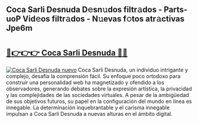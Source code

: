 ## Coca Sarli Desnuda D𝚎sn𝚞dos filtr𝚊dos - Parts-uoP Vid𝚎os filtr𝚊dos - N𝚞evas f𝚘tos atr𝚊ctivas Jpe6m

# <h2><a href="http://mb7a4z.tromn.icu/?c=Coca+Sarli+Desnuda">🔗👉👉👉 Coca Sarli Desnuda 🔗🔗</a></h2>

[![Coca Sarli Desnuda nuevo](https://i.imgur.com/pEAQMta.gif)](http://mb7a4z.tromn.icu/?c=Coca+Sarli+Desnuda)
Coca Sarli Desnuda, un individuo intrigante y complejo, desafía la comprensión fácil. Su enfoque poco ortodoxo para construir una personalidad web ha magnetizado y ofendido a los observadores, generando debates sobre la expresión artística, la privacidad y las complejidades de las sociedades virtuales. A pesar de la ambigüedad de sus objetivos futuros, su papel en la configuración del mundo en línea es innegable. La determinación inquebrantable y el carisma innegable impulsan a Coca Sarli Desnuda a nuevas alturas en el ámbito digital.

